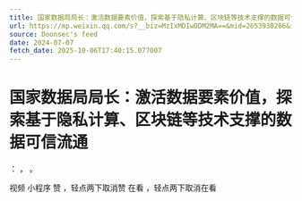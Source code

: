 ```yaml
---
title: 国家数据局局长：激活数据要素价值，探索基于隐私计算、区块链等技术支撑的数据可信流通
url: https://mp.weixin.qq.com/s?__biz=MzIxMDIwODM2MA==&mid=2653930266&idx=1&sn=f2998135d9fc749bf5ec29b3ef38ff4a
source: Doonsec's feed
date: 2024-07-07
fetch_date: 2025-10-06T17:40:15.077007
---
```


# 国家数据局局长：激活数据要素价值，探索基于隐私计算、区块链等技术支撑的数据可信流通

：
，
。

视频
小程序
赞
，轻点两下取消赞
在看
，轻点两下取消在看